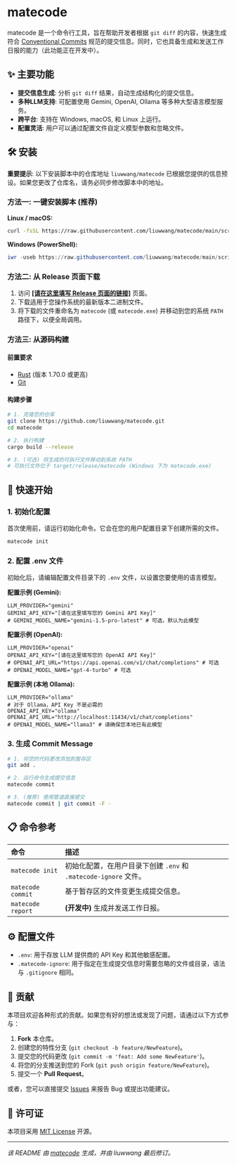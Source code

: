 # matecode

matecode 是一个命令行工具，旨在帮助开发者根据 `git diff` 的内容，快速生成符合 [Conventional Commits](https://www.conventionalcommits.org/zh-cn/v1.0.0/) 规范的提交信息。同时，它也具备生成和发送工作日报的能力（此功能正在开发中）。

## ✨ 主要功能

- **提交信息生成**: 分析 `git diff` 结果，自动生成结构化的提交信息。
- **多种LLM支持**: 可配置使用 Gemini, OpenAI, Ollama 等多种大型语言模型服务。
- **跨平台**: 支持在 Windows, macOS, 和 Linux 上运行。
- **配置灵活**: 用户可以通过配置文件自定义模型参数和忽略文件。

## 🛠️ 安装

**重要提示**: 以下安装脚本中的仓库地址 `liuwwang/matecode` 已根据您提供的信息预设。如果您更改了仓库名，请务必同步修改脚本中的地址。

### 方法一: 一键安装脚本 (推荐)

**Linux / macOS:**
```bash
curl -fsSL https://raw.githubusercontent.com/liuwwang/matecode/main/scripts/install.sh | bash
```

**Windows (PowerShell):**
```powershell
iwr -useb https://raw.githubusercontent.com/liuwwang/matecode/main/scripts/install.ps1 | iex
```

### 方法二: 从 Release 页面下载

1.  访问 [**[请在这里填写 Release 页面的链接]**](https://github.com/liuwwang/matecode/releases) 页面。
2.  下载适用于您操作系统的最新版本二进制文件。
3.  将下载的文件重命名为 `matecode` (或 `matecode.exe`) 并移动到您的系统 `PATH` 路径下，以便全局调用。

### 方法三: 从源码构建

#### 前置要求

- [Rust](https://rustup.rs/) (版本 1.70.0 或更高)
- [Git](https://git-scm.com/)

#### 构建步骤

```bash
# 1. 克隆您的仓库
git clone https://github.com/liuwwang/matecode.git
cd matecode

# 2. 执行构建
cargo build --release

# 3. (可选) 将生成的可执行文件移动到系统 PATH
# 可执行文件位于 target/release/matecode (Windows 下为 matecode.exe)
```

## 🚀 快速开始

### 1. 初始化配置

首次使用前，请运行初始化命令。它会在您的用户配置目录下创建所需的文件。

```bash
matecode init
```

### 2. 配置 .env 文件

初始化后，请编辑配置文件目录下的 `.env` 文件，以设置您要使用的语言模型。

**配置示例 (Gemini):**
```env
LLM_PROVIDER="gemini"
GEMINI_API_KEY="[请在这里填写您的 Gemini API Key]"
# GEMINI_MODEL_NAME="gemini-1.5-pro-latest" # 可选，默认为此模型
```

**配置示例 (OpenAI):**
```env
LLM_PROVIDER="openai"
OPENAI_API_KEY="[请在这里填写您的 OpenAI API Key]"
# OPENAI_API_URL="https://api.openai.com/v1/chat/completions" # 可选
# OPENAI_MODEL_NAME="gpt-4-turbo" # 可选
```

**配置示例 (本地 Ollama):**
```env
LLM_PROVIDER="ollama"
# 对于 Ollama，API Key 不是必需的
OPENAI_API_KEY="ollama" 
OPENAI_API_URL="http://localhost:11434/v1/chat/completions"
# OPENAI_MODEL_NAME="llama3" # 请确保您本地已有此模型
```

### 3. 生成 Commit Message

```bash
# 1. 将您的代码更改添加到暂存区
git add .

# 2. 运行命令生成提交信息
matecode commit

# 3. (推荐) 使用管道直接提交
matecode commit | git commit -F -
```

## 📋 命令参考

| 命令 | 描述 |
| :--- | :--- |
| `matecode init` | 初始化配置，在用户目录下创建 `.env` 和 `.matecode-ignore` 文件。 |
| `matecode commit` | 基于暂存区的文件变更生成提交信息。 |
| `matecode report` | **(开发中)** 生成并发送工作日报。 |

## ⚙️ 配置文件

-   `.env`: 用于存放 LLM 提供商的 API Key 和其他敏感配置。
-   `.matecode-ignore`: 用于指定在生成提交信息时需要忽略的文件或目录，语法与 `.gitignore` 相同。

## 🤝 贡献

本项目欢迎各种形式的贡献。如果您有好的想法或发现了问题，请通过以下方式参与：

1.  **Fork** 本仓库。
2.  创建您的特性分支 (`git checkout -b feature/NewFeature`)。
3.  提交您的代码更改 (`git commit -m 'feat: Add some NewFeature'`)。
4.  将您的分支推送到您的 Fork (`git push origin feature/NewFeature`)。
5.  提交一个 **Pull Request**。

或者，您可以直接提交 [Issues](https://github.com/liuwwang/matecode/issues) 来报告 Bug 或提出功能建议。

## 📄 许可证

本项目采用 [MIT License](LICENSE) 开源。

---
*该 README 由 [matecode](https://github.com/liuwwang/matecode) 生成，并由 liuwwang 最后修订。*
